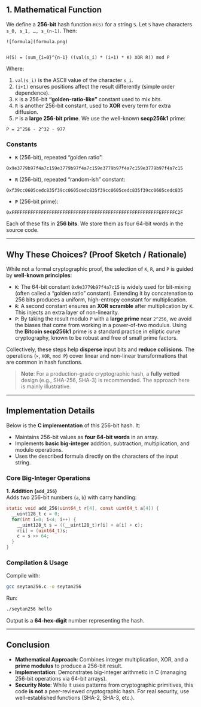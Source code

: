 ## 1. Mathematical Function

We define a **256-bit** hash function `H(S)` for a string `S`. Let `S` have characters `s_0, s_1, …, s_(n-1)`. Then:

```
![formula](formula.png)


H(S) = (sum_{i=0}^{n-1} ((val(s_i) * (i+1) * K) XOR R)) mod P
```

Where:
1. `val(s_i)` is the ASCII value of the character `s_i`.
2. `(i+1)` ensures positions affect the result differently (simple order dependence).
3. `K` is a 256-bit **“golden-ratio-like”** constant used to mix bits.
4. `R` is another 256-bit constant, used to **XOR** every term for extra diffusion.
5. `P` is a **large 256-bit prime**. We use the well-known **secp256k1** prime:
```
P = 2^256 - 2^32 - 977
```

### Constants

- **`K`** (256-bit), repeated “golden ratio”:
```
0x9e3779b97f4a7c159e3779b97f4a7c159e3779b97f4a7c159e3779b97f4a7c15
```

- **`R`** (256-bit), repeated “random-ish” constant:
```
0xf39cc0605cedc835f39cc0605cedc835f39cc0605cedc835f39cc0605cedc835
```

- **`P`** (256-bit prime):
```
0xFFFFFFFFFFFFFFFFFFFFFFFFFFFFFFFFFFFFFFFFFFFFFFFFFFFFFFFEFFFFFC2F
```

Each of these fits in **256 bits**. We store them as four 64-bit words in the source code.

---

## Why These Choices? (Proof Sketch / Rationale)

While not a formal cryptographic proof, the selection of `K`, `R`, and `P` is guided by **well-known principles**:

- **`K`**: The 64-bit constant `0x9e3779b97f4a7c15` is widely used for bit-mixing (often called a “golden ratio” constant). Extending it by concatenation to 256 bits produces a uniform, high-entropy constant for multiplication.  
- **`R`**: A second constant ensures an **XOR scramble** after multiplication by `K`. This injects an extra layer of non-linearity.  
- **`P`**: By taking the result modulo `P` with a **large prime** near `2^256`, we avoid the biases that come from working in a power-of-two modulus. Using the **Bitcoin secp256k1** prime is a standard practice in elliptic curve cryptography, known to be robust and free of small prime factors.  

Collectively, these steps help **disperse** input bits and **reduce collisions**. The operations (`×`, `XOR`, `mod P`) cover linear and non-linear transformations that are common in hash functions.

> **Note**: For a production-grade cryptographic hash, a **fully vetted** design (e.g., SHA-256, SHA-3) is recommended. The approach here is mainly illustrative.

---

## Implementation Details

Below is the **C implementation** of this 256-bit hash. It:

- Maintains 256-bit values as **four 64-bit words** in an array.  
- Implements **basic big-integer** addition, subtraction, multiplication, and modulo operations.  
- Uses the described formula directly on the characters of the input string.

### Core Big-Integer Operations

**1. Addition (`add_256`)**  
Adds two 256-bit numbers (`a`, `b`) with carry handling:
```c
static void add_256(uint64_t r[4], const uint64_t a[4]) {
  __uint128_t c = 0; 
  for(int i=0; i<4; i++) {
    __uint128_t s = ((__uint128_t)r[i] + a[i] + c);
    r[i] = (uint64_t)s;
    c = s >> 64;
  }
}
```

### Compilation & Usage

Compile with:
```bash
gcc seytan256.c -o seytan256
```

Run:
```bash
./seytan256 hello
```

Output is a **64-hex-digit** number representing the hash.

---

## Conclusion

- **Mathematical Approach**: Combines integer multiplication, XOR, and a **prime modulus** to produce a 256-bit result.  
- **Implementation**: Demonstrates big-integer arithmetic in C (managing 256-bit operations via 64-bit arrays).  
- **Security Note**: While it uses patterns from cryptographic primitives, this code **is not** a peer-reviewed cryptographic hash. For real security, use well-established functions (SHA-2, SHA-3, etc.).


